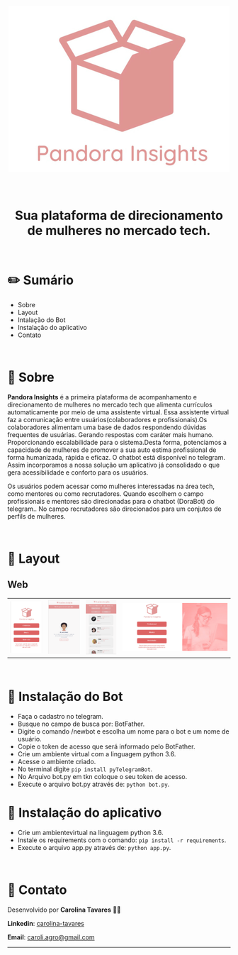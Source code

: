 <h1 align="center">
  <img alt="Ecoleta" title="Ecoleta" src="./static/img/pandora.svg" />
</h1>

<br />

<h1 align="center">
  Sua plataforma de direcionamento de mulheres no mercado tech.
</h1>

<br>

# :pencil2: Sumário

- Sobre
- Layout
- Intalação do Bot
- Instalação do aplicativo
- Contato

<br />

# :hibiscus: Sobre

**Pandora Insights** é a primeira plataforma de acompanhamento e direcionamento de mulheres no mercado tech que alimenta currículos automaticamente por meio de uma assistente virtual. Essa assistente virtual faz a comunicação entre usuários(colaboradores e profissionais).Os colaboradores alimentam uma base de dados respondendo dúvidas frequentes de usuárias. Gerando respostas com caráter mais humano. Proporcionando escalabilidade para o sistema.Desta forma, potenciamos a capacidade de mulheres de promover a sua auto estima profissional de forma humanizada, rápida e eficaz. O chatbot está disponível no telegram. Assim incorporamos a nossa solução um aplicativo já consolidado o que gera acessibilidade e conforto para os usuários.

Os usuários podem acessar como mulheres interessadas na área tech, como mentores ou como recrutadores. Quando escolhem o campo profissionais e mentores são direcionadas para o chatbot (DoraBot) do telegram..
No campo recrutadores são direcionados para um conjutos de perfils de mulheres.

<br />

# :art: Layout

## Web

<table cellspacing="0" cellpadding="0">
  <tr>
    <td><img alt="NextLevelWeek" src="/static/img/telaapp.png"/></td>
    <td><img alt="NextLevelWeek" src="/static/img/telaapp2.png" /></td>
    <td><img alt="NextLevelWeek" src="/static/img/telaapp3.png" /></td>
    <td><img alt="NextLevelWeek" src="/static/img/telainicial.png" /></td>
  </tr>
</table>

<br />

# :space_invader: Instalação do Bot

- Faça o cadastro no telegram.
- Busque no campo de busca por: BotFather.
- Digite o comando /newbot e escolha um nome para o bot e um nome de usuário.
- Copie o token de acesso que será informado pelo BotFather.
- Crie um ambiente virtual com a linguagem python 3.6.
- Acesse o ambiente criado.
- No terminal digite `pip install pyTelegramBot`.
- No Arquivo bot.py em tkn coloque o seu token de acesso.
- Execute o arquivo bot.py através de: `python bot.py`.

# :space_invader: Instalação do aplicativo

- Crie um ambientevirtual na linguagem python 3.6.
- Instale os requirements com o comando: `pip install -r requirements`.
- Execute o arquivo app.py através de: `python app.py`.

<br />

# :postbox: Contato

Desenvolvido por **Carolina Tavares** 👋🏻

**Linkedin**: [carolina-tavares](https://www.linkedin.com/in/carolina-tavares-de-oliveira/)

**Email**: caroli.agro@gmail.com

---

[vc]: https://code.visualstudio.com/
[vceditconfig]: https://marketplace.visualstudio.com/items?itemName=EditorConfig.EditorConfig
[vceslint]: https://marketplace.visualstudio.com/items?itemName=dbaeumer.vscode-eslint
[vcprettier]: https://marketplace.visualstudio.com/items?itemName=esbenp.prettier-vscode
